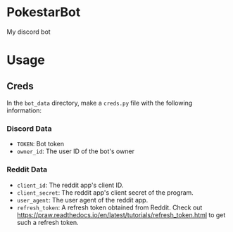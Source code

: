 # PokestarBot
My discord bot

# Usage
## Creds
In the `bot_data` directory, make a `creds.py` file with the following information:
### Discord Data
* `TOKEN`: Bot token
* `owner_id`: The user ID of the bot's owner
### Reddit Data
* `client_id`: The reddit app's client ID.
* `client_secret`: The reddit app's  client secret of the program.
* `user_agent`: The user agent of the reddit app.
* `refresh_token`: A refresh token obtained from Reddit. Check out https://praw.readthedocs.io/en/latest/tutorials/refresh_token.html to get such a refresh token.
